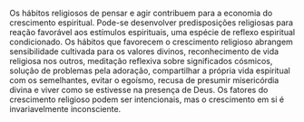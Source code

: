 ﻿Os hábitos religiosos de pensar e agir contribuem para a economia do crescimento espiritual. Pode-se desenvolver predisposições religiosas para reação favorável aos estímulos espirituais, uma espécie de reflexo espiritual condicionado. Os hábitos que favorecem o crescimento religioso abrangem sensibilidade cultivada para os valores divinos, reconhecimento de vida religiosa nos outros, meditação reflexiva sobre significados cósmicos, solução de problemas pela adoração, compartilhar a própria vida espiritual com os semelhantes, evitar o egoísmo, recusa de presumir misericórdia divina e viver como se estivesse na presença de Deus. Os fatores do crescimento religioso podem ser intencionais, mas o crescimento em si é invariavelmente inconsciente.
